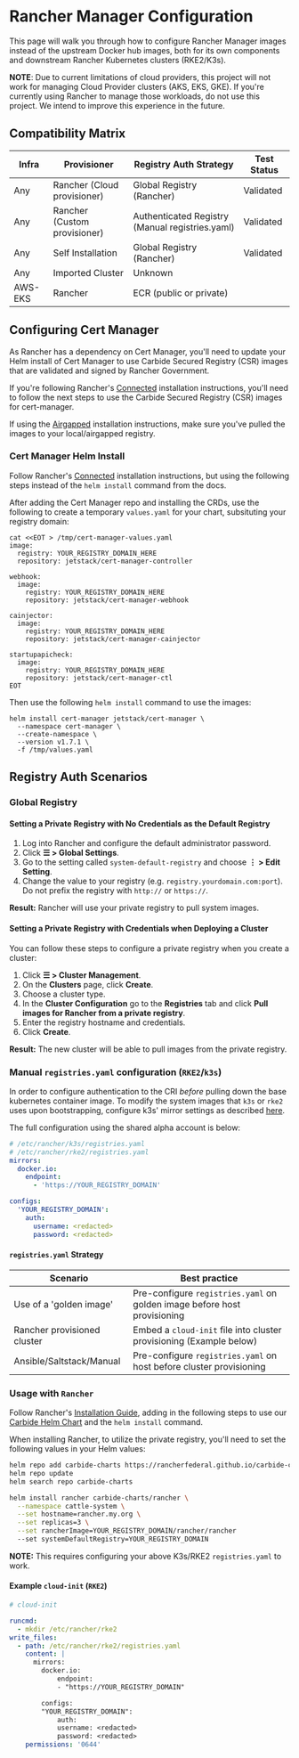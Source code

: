 # Rancher Manager Configuration

This page will walk you through how to configure Rancher Manager images instead of the upstream Docker hub images, both for its own components and downstream Rancher Kubernetes clusters (RKE2/K3s).

**NOTE**: Due to current limitations of cloud providers, this project will not work for managing Cloud Provider clusters (AKS, EKS, GKE). If you're currently using Rancher to manage those workloads, do not use this project. We intend to improve this experience in the future.

## Compatibility Matrix

| Infra   | Provisioner                  | Registry Auth Strategy                          | Test Status |
| ------- | ---------------------------- | ----------------------------------------------- | ----------- |
| Any     | Rancher (Cloud provisioner)  | Global Registry (Rancher)                       | Validated   |
| Any     | Rancher (Custom provisioner) | Authenticated Registry (Manual registries.yaml) | Validated   |
| Any     | Self Installation            | Global Registry (Rancher)                       | Validated   |
| Any     | Imported Cluster             | Unknown                                         |             |
| AWS-EKS | Rancher                      | ECR (public or private)                         |             |

## Configuring Cert Manager

As Rancher has a dependency on Cert Manager, you'll need to update your Helm install of Cert Manager to use Carbide Secured Registry (CSR) images that are validated and signed by Rancher Government.

If you're following Rancher's [Connected](https://rancher.com/docs/rancher/v2.6/en/installation/install-rancher-on-k8s/#4-install-cert-manager) installation instructions, you'll need to follow the next steps to use the Carbide Secured Registry (CSR) images for cert-manager.

If using the [Airgapped](https://rancher.com/docs/rancher/v2.6/en/installation/other-installation-methods/air-gap/install-rancher/#1-add-the-cert-manager-repo) installation instructions, make sure you've pulled the images to your local/airgapped registry.

### Cert Manager Helm Install

Follow Rancher's [Connected](https://rancher.com/docs/rancher/v2.6/en/installation/install-rancher-on-k8s/#4-install-cert-manager) installation instructions, but using the following steps instead of the `helm install` command from the docs.

After adding the Cert Manager repo and installing the CRDs, use the following to create a temporary `values.yaml` for your chart, subsituting your registry domain:

```
cat <<EOT > /tmp/cert-manager-values.yaml
image:
  registry: YOUR_REGISTRY_DOMAIN_HERE
  repository: jetstack/cert-manager-controller

webhook:
  image:
    registry: YOUR_REGISTRY_DOMAIN_HERE
    repository: jetstack/cert-manager-webhook

cainjector:
  image:
    registry: YOUR_REGISTRY_DOMAIN_HERE
    repository: jetstack/cert-manager-cainjector

startupapicheck:
  image:
    registry: YOUR_REGISTRY_DOMAIN_HERE
    repository: jetstack/cert-manager-ctl
EOT
```

Then use the following `helm install` command to use the images:

```
helm install cert-manager jetstack/cert-manager \
  --namespace cert-manager \
  --create-namespace \
  --version v1.7.1 \
  -f /tmp/values.yaml
```

## Registry Auth Scenarios

### Global Registry

#### Setting a Private Registry with No Credentials as the Default Registry

1. Log into Rancher and configure the default administrator password.
1. Click **☰ > Global Settings**.
1. Go to the setting called `system-default-registry` and choose **⋮ > Edit Setting**.
1. Change the value to your registry (e.g. `registry.yourdomain.com:port`). Do not prefix the registry with `http://` or `https://`.

**Result:** Rancher will use your private registry to pull system images.

#### Setting a Private Registry with Credentials when Deploying a Cluster

You can follow these steps to configure a private registry when you create a cluster:

1. Click **☰ > Cluster Management**.
1. On the **Clusters** page, click **Create**.
1. Choose a cluster type.
1. In the **Cluster Configuration** go to the **Registries** tab and click **Pull images for Rancher from a private registry**.
1. Enter the registry hostname and credentials.
1. Click **Create**.

**Result:** The new cluster will be able to pull images from the private registry.

### Manual `registries.yaml` configuration (`RKE2`/`k3s`)

In order to configure authentication to the CRI _before_ pulling down the base kubernetes container image. To modify the system images that `k3s` or `rke2` uses upon bootstrapping, configure k3s' mirror settings as described [here](https://rancher.com/docs/k3s/latest/en/installation/private-registry/#mirrors).

The full configuration using the shared alpha account is below:

```yaml
# /etc/rancher/k3s/registries.yaml
# /etc/rancher/rke2/registries.yaml
mirrors:
  docker.io:
    endpoint:
      - 'https://YOUR_REGISTRY_DOMAIN'

configs:
  'YOUR_REGISTRY_DOMAIN':
    auth:
      username: <redacted>
      password: <redacted>
```

#### `registries.yaml` Strategy

| Scenario                    | Best practice                                                            |
| --------------------------- | ------------------------------------------------------------------------ |
| Use of a 'golden image'     | Pre-configure `registries.yaml` on golden image before host provisioning |
| Rancher provisioned cluster | Embed a `cloud-init` file into cluster provisioning (Example below)      |
| Ansible/Saltstack/Manual    | Pre-configure `registries.yaml` on host before cluster provisioning      |

### Usage with `Rancher`

Follow Rancher's [Installation Guide](https://rancher.com/docs/rancher/v2.5/en/installation/install-rancher-on-k8s/), adding in the following steps to use our [Carbide Helm Chart](https://github.com/rancherfederal/carbide-charts) and the `helm install` command.

When installing Rancher, to utilize the private registry, you'll need to set the following values in your Helm values:

```bash
helm repo add carbide-charts https://rancherfederal.github.io/carbide-charts
helm repo update
helm search repo carbide-charts

helm install rancher carbide-charts/rancher \
  --namespace cattle-system \
  --set hostname=rancher.my.org \
  --set replicas=3 \
  --set rancherImage=YOUR_REGISTRY_DOMAIN/rancher/rancher
  --set systemDefaultRegistry=YOUR_REGISTRY_DOMAIN
```

**NOTE:** This requires configuring your above K3s/RKE2 `registries.yaml` to work.

#### Example `cloud-init` (`RKE2`)

```yaml
# cloud-init

runcmd:
  - mkdir /etc/rancher/rke2
write_files:
  - path: /etc/rancher/rke2/registries.yaml
    content: |
      mirrors:
        docker.io:
            endpoint:
            - "https://YOUR_REGISTRY_DOMAIN"

        configs:
        "YOUR_REGISTRY_DOMAIN":
            auth:
            username: <redacted>
            password: <redacted>
    permissions: '0644'
```
